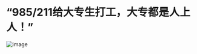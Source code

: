 # **“985/211给大专生打工，大专都是人上人！”**

![image](https://user-images.githubusercontent.com/45585937/159450722-cb4c0aee-c531-452f-b277-ccfdc23b9f64.png)